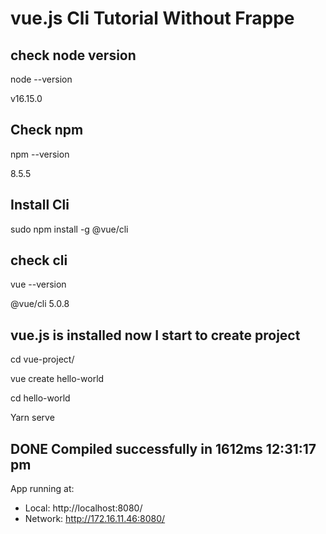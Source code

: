 # vue.js Cli  Tutorial Without Frappe
## check node version

 node --version
 
  v16.15.0

## Check npm
npm --version

 8.5.5
 
## Install Cli

 sudo npm install -g @vue/cli
 
## check cli 

vue --version

@vue/cli 5.0.8

## vue.js is installed now I start to create project

 cd vue-project/

 vue create hello-world

cd hello-world

 Yarn serve

 ## DONE  Compiled successfully in 1612ms                                                                                                                                                          12:31:17 pm


  App running at:
  - Local:   http://localhost:8080/ 
  - Network: http://172.16.11.46:8080/






